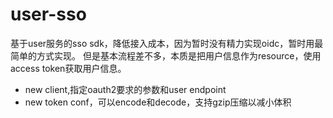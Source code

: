 # user-sso

基于user服务的sso sdk，降低接入成本，因为暂时没有精力实现oidc，暂时用最简单的方式实现。
但是基本流程差不多，本质是把用户信息作为resource，使用access token获取用户信息。


- new client,指定oauth2要求的参数和user endpoint
- new token conf，可以encode和decode，支持gzip压缩以减小体积
